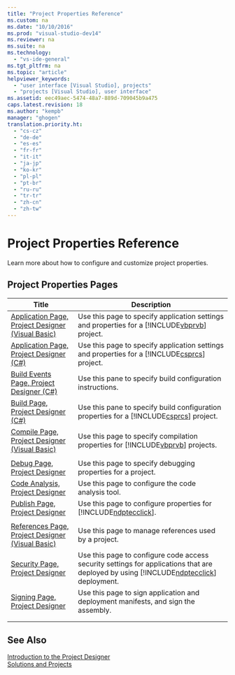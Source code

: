 ```yaml
---
title: "Project Properties Reference"
ms.custom: na
ms.date: "10/10/2016"
ms.prod: "visual-studio-dev14"
ms.reviewer: na
ms.suite: na
ms.technology: 
  - "vs-ide-general"
ms.tgt_pltfrm: na
ms.topic: "article"
helpviewer_keywords: 
  - "user interface [Visual Studio], projects"
  - "projects [Visual Studio], user interface"
ms.assetid: eec49aec-5474-48a7-889d-709045b9a475
caps.latest.revision: 18
ms.author: "kempb"
manager: "ghogen"
translation.priority.ht: 
  - "cs-cz"
  - "de-de"
  - "es-es"
  - "fr-fr"
  - "it-it"
  - "ja-jp"
  - "ko-kr"
  - "pl-pl"
  - "pt-br"
  - "ru-ru"
  - "tr-tr"
  - "zh-cn"
  - "zh-tw"
---
```

# Project Properties Reference
Learn more about how to configure and customize project properties.  
  
## Project Properties Pages  
  
|Title|Description|  
|-----------|-----------------|  
|[Application Page, Project Designer (Visual Basic)](../VS_IDE/application-page--project-designer--visual-basic-.md)|Use this page to specify application settings and properties for a [!INCLUDE[vbprvb](../VS_debugger/includes/vbprvb_md.md)] project.|  
|[Application Page, Project Designer (C#)](../VS_IDE/application-page--project-designer--csharp-.md)|Use this page to specify application settings and properties for a [!INCLUDE[csprcs](../VS_debugger/includes/csprcs_md.md)] project.|  
|[Build Events Page, Project Designer (C#)](../VS_IDE/build-events-page--project-designer--csharp-.md)|Use this pane to specify build configuration instructions.|  
|[Build Page, Project Designer (C#)](../VS_IDE/build-page--project-designer--csharp-.md)|Use this pane to specify build configuration properties for a [!INCLUDE[csprcs](../VS_debugger/includes/csprcs_md.md)] project.|  
|[Compile Page, Project Designer (Visual Basic)](../VS_IDE/compile-page--project-designer--visual-basic-.md)|Use this page to specify compilation properties for [!INCLUDE[vbprvb](../VS_debugger/includes/vbprvb_md.md)] projects.|  
|||  
|[Debug Page, Project Designer](../VS_IDE/debug-page--project-designer.md)|Use this page to specify debugging properties for a project.|  
|[Code Analysis, Project Designer](../VS_IDE/code-analysis--project-designer.md)|Use this page to configure the code analysis tool.|  
|[Publish Page, Project Designer](../VS_IDE/publish-page--project-designer.md)|Use this page to configure properties for [!INCLUDE[ndptecclick](../VS_IDE/includes/ndptecclick_md.md)].|  
|||  
|[References Page, Project Designer (Visual Basic)](../VS_IDE/references-page--project-designer--visual-basic-.md)|Use this page to manage references used by a project.|  
|[Security Page, Project Designer](../VS_IDE/security-page--project-designer.md)|Use this page to configure code access security settings for applications that are deployed by using [!INCLUDE[ndptecclick](../VS_IDE/includes/ndptecclick_md.md)] deployment.|  
|[Signing Page, Project Designer](../VS_IDE/signing-page--project-designer.md)|Use this page to sign application and deployment manifests, and sign the assembly.|  
|||  
|||  
  
## See Also  
 [Introduction to the Project Designer](assetId:///898dd854-c98d-430c-ba1b-a913ce3c73d7)   
 [Solutions and Projects](../VS_IDE/solutions-and-projects-in-visual-studio.md)
